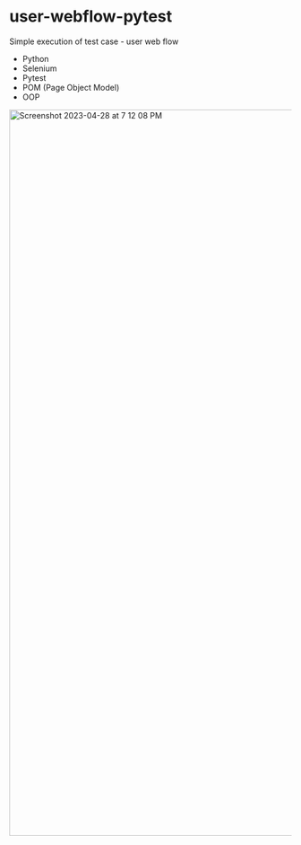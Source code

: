 # user-webflow-pytest

Simple execution of test case - user web flow 
 - Python 
 - Selenium
 - Pytest
 - POM (Page Object Model)
 - OOP 
 <img width="1294" alt="Screenshot 2023-04-28 at 7 12 08 PM" src="https://user-images.githubusercontent.com/114604302/235279163-38f0d5ac-132e-495e-a510-89f4a52188d8.png">
